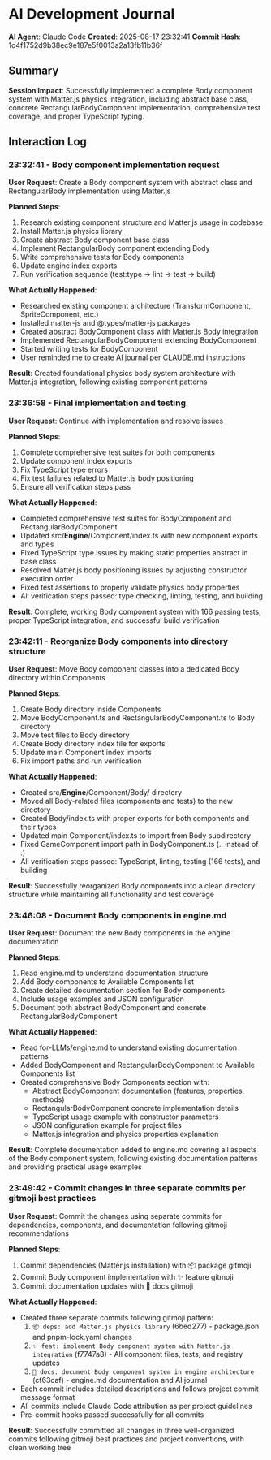 # AI Development Journal

**AI Agent**: Claude Code
**Created**: 2025-08-17 23:32:41
**Commit Hash**: 1d4f1752d9b38ec9e187e5f0013a2a13fb11b36f

## Summary
**Session Impact**: Successfully implemented a complete Body component system with Matter.js physics integration, including abstract base class, concrete RectangularBodyComponent implementation, comprehensive test coverage, and proper TypeScript typing.

## Interaction Log

### 23:32:41 - Body component implementation request
**User Request**: Create a Body component system with abstract class and RectangularBody implementation using Matter.js

**Planned Steps**:
1. Research existing component structure and Matter.js usage in codebase
2. Install Matter.js physics library
3. Create abstract Body component base class
4. Implement RectangularBody component extending Body
5. Write comprehensive tests for Body components
6. Update engine index exports
7. Run verification sequence (test:type → lint → test → build)

**What Actually Happened**:
- Researched existing component architecture (TransformComponent, SpriteComponent, etc.)
- Installed matter-js and @types/matter-js packages
- Created abstract BodyComponent class with Matter.js Body integration
- Implemented RectangularBodyComponent extending BodyComponent
- Started writing tests for BodyComponent
- User reminded me to create AI journal per CLAUDE.md instructions

**Result**: Created foundational physics body system architecture with Matter.js integration, following existing component patterns

### 23:36:58 - Final implementation and testing
**User Request**: Continue with implementation and resolve issues

**Planned Steps**:
1. Complete comprehensive test suites for both components
2. Update component index exports
3. Fix TypeScript type errors
4. Fix test failures related to Matter.js body positioning
5. Ensure all verification steps pass

**What Actually Happened**:
- Completed comprehensive test suites for BodyComponent and RectangularBodyComponent
- Updated src/__Engine__/Component/index.ts with new component exports and types
- Fixed TypeScript type issues by making static properties abstract in base class
- Resolved Matter.js body positioning issues by adjusting constructor execution order
- Fixed test assertions to properly validate physics body properties
- All verification steps passed: type checking, linting, testing, and building

**Result**: Complete, working Body component system with 166 passing tests, proper TypeScript integration, and successful build verification

### 23:42:11 - Reorganize Body components into directory structure
**User Request**: Move Body component classes into a dedicated Body directory within Components

**Planned Steps**:
1. Create Body directory inside Components
2. Move BodyComponent.ts and RectangularBodyComponent.ts to Body directory
3. Move test files to Body directory
4. Create Body directory index file for exports
5. Update main Component index imports
6. Fix import paths and run verification

**What Actually Happened**:
- Created src/__Engine__/Component/Body/ directory
- Moved all Body-related files (components and tests) to the new directory
- Created Body/index.ts with proper exports for both components and their types
- Updated main Component/index.ts to import from Body subdirectory
- Fixed GameComponent import path in BodyComponent.ts (.. instead of .)
- All verification steps passed: TypeScript, linting, testing (166 tests), and building

**Result**: Successfully reorganized Body components into a clean directory structure while maintaining all functionality and test coverage

### 23:46:08 - Document Body components in engine.md
**User Request**: Document the new Body components in the engine documentation

**Planned Steps**:
1. Read engine.md to understand documentation structure
2. Add Body components to Available Components list
3. Create detailed documentation section for Body components
4. Include usage examples and JSON configuration
5. Document both abstract BodyComponent and concrete RectangularBodyComponent

**What Actually Happened**:
- Read for-LLMs/engine.md to understand existing documentation patterns
- Added BodyComponent and RectangularBodyComponent to Available Components list
- Created comprehensive Body Components section with:
  - Abstract BodyComponent documentation (features, properties, methods)
  - RectangularBodyComponent concrete implementation details
  - TypeScript usage example with constructor parameters
  - JSON configuration example for project files
  - Matter.js integration and physics properties explanation

**Result**: Complete documentation added to engine.md covering all aspects of the Body component system, following existing documentation patterns and providing practical usage examples

### 23:49:42 - Commit changes in three separate commits per gitmoji best practices
**User Request**: Commit the changes using separate commits for dependencies, components, and documentation following gitmoji recommendations

**Planned Steps**:
1. Commit dependencies (Matter.js installation) with 📦 package gitmoji
2. Commit Body component implementation with ✨ feature gitmoji
3. Commit documentation updates with 📝 docs gitmoji

**What Actually Happened**:
- Created three separate commits following gitmoji pattern:
  1. `📦 deps: add Matter.js physics library` (6bed277) - package.json and pnpm-lock.yaml changes
  2. `✨ feat: implement Body component system with Matter.js integration` (f7747a8) - All component files, tests, and registry updates
  3. `📝 docs: document Body component system in engine architecture` (cf63caf) - engine.md documentation and AI journal
- Each commit includes detailed descriptions and follows project commit message format
- All commits include Claude Code attribution as per project guidelines
- Pre-commit hooks passed successfully for all commits

**Result**: Successfully committed all changes in three well-organized commits following gitmoji best practices and project conventions, with clean working tree
